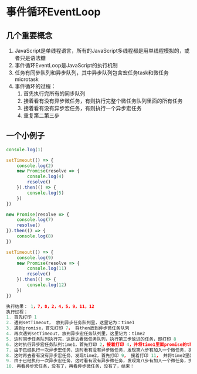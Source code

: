 # 事件循环EventLoop

## 几个重要概念
1. JavaScript是单线程语言，所有的JavaScript多线程都是用单线程模拟的，或者只是语法糖
2. 事件循环EventLoop是JavaScript的执行机制
3. 任务有同步队列和异步队列，其中异步队列包含宏任务task和微任务microtask
4. 事件循环的过程：
    1. 首先执行完所有的同步队列
    2. 接着看有没有异步微任务，有则执行完整个微任务队列里面的所有任务
    3. 接着看有没有异步宏任务，有则执行一个异步宏任务
    4. 重复第二第三步

## 一个小例子

```js
console.log(1)

setTimeout(() => {
    console.log(2)
    new Promise(resolve => {
        console.log(4)
        resolve()
    }).then(() => {
        console.log(5)
    })
})

new Promise(resolve => {
    console.log(7)
    resolve()
}).then(() => {
    console.log(8)
})

setTimeout(() => {
    console.log(9)
    new Promise(resolve => {
        console.log(11)
        resolve()
    }).then(() => {
        console.log(12)
    })
})

执行结果： 1，7，8，2，4，5，9，11，12
执行过程：
1. 首先打印 1
2. 遇到setTimeout， 放到异步任务队列里，这里记为：time1
3. 遇到promise，首先打印 7， 将then放到异步微任务队列
4. 再次遇到setTimeout，放到异步宏任务队列里，这里记为：time2
5. 这时同步任务队列执行完，这是去看微任务队列，执行第三步放进的任务，即打印 8
6. 这时执行异步宏任务队列time1，首先打印 2，接着打印 4，并将time1里面promise的then放到异步微队列里
7. 由于已经执行一次异步宏任务，这时看有没有异步微任务，发现第六步有加入一个微任务，执行打印 5
8. 这时再去看有没有异步宏任务，发现time2，首先打印 9， 接着打印 11， 并将time2里面promise的then放到异步微队列里
9. 由于已经执行一次异步宏任务，这时看有没有异步微任务，发现第八步有加入一个微任务，执行打印 12
10. 再看异步宏任务，没有了，再看异步微任务，没有了，结束！
```